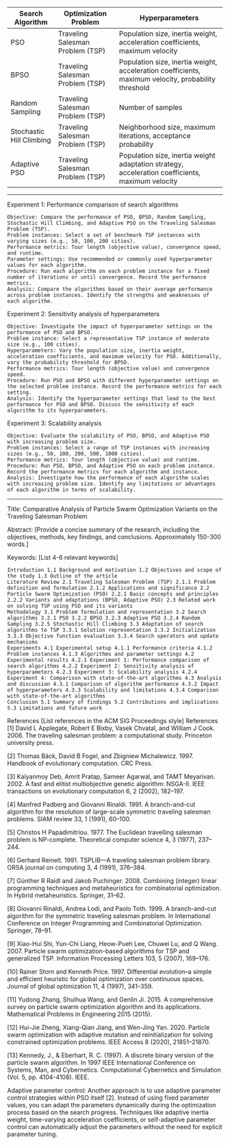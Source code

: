 



| Search Algorithm         | Optimization Problem                 | Hyperparameters                                |
|--------------------------|--------------------------------------|-------------------------------------------------|
| PSO                      | Traveling Salesman Problem (TSP)     | Population size, inertia weight, acceleration coefficients, maximum velocity |
| BPSO                     | Traveling Salesman Problem (TSP)     | Population size, inertia weight, acceleration coefficients, maximum velocity, probability threshold |
| Random Sampling          | Traveling Salesman Problem (TSP)     | Number of samples                               |
| Stochastic Hill Climbing | Traveling Salesman Problem (TSP)     | Neighborhood size, maximum iterations, acceptance probability |
| Adaptive PSO             | Traveling Salesman Problem (TSP)     | Population size, inertia weight adaptation strategy, acceleration coefficients, maximum velocity |


--------------------------------------------------------------------------------------------------------------------------------------------------------------------------------------------------------------------------------------------------------------------------------------------------------------------------------------------------------------------------------------------------------------------------------------------------------------------------------------------------------------------------------------------------------------------------------------------------------------------------------------------------------------------------------------------------------------------------------------------------------------------------
Experiment 1: Performance comparison of search algorithms

    Objective: Compare the performance of PSO, BPSO, Random Sampling, Stochastic Hill Climbing, and Adaptive PSO on the Traveling Salesman Problem (TSP).
    Problem instances: Select a set of benchmark TSP instances with varying sizes (e.g., 50, 100, 200 cities).
    Performance metrics: Tour length (objective value), convergence speed, and runtime.
    Parameter settings: Use recommended or commonly used hyperparameter values for each algorithm.
    Procedure: Run each algorithm on each problem instance for a fixed number of iterations or until convergence. Record the performance metrics.
    Analysis: Compare the algorithms based on their average performance across problem instances. Identify the strengths and weaknesses of each algorithm.

Experiment 2: Sensitivity analysis of hyperparameters

    Objective: Investigate the impact of hyperparameter settings on the performance of PSO and BPSO.
    Problem instance: Select a representative TSP instance of moderate size (e.g., 100 cities).
    Hyperparameters: Vary the population size, inertia weight, acceleration coefficients, and maximum velocity for PSO. Additionally, vary the probability threshold for BPSO.
    Performance metrics: Tour length (objective value) and convergence speed.
    Procedure: Run PSO and BPSO with different hyperparameter settings on the selected problem instance. Record the performance metrics for each setting.
    Analysis: Identify the hyperparameter settings that lead to the best performance for PSO and BPSO. Discuss the sensitivity of each algorithm to its hyperparameters.

Experiment 3: Scalability analysis

    Objective: Evaluate the scalability of PSO, BPSO, and Adaptive PSO with increasing problem size.
    Problem instances: Select a range of TSP instances with increasing sizes (e.g., 50, 100, 200, 500, 1000 cities).
    Performance metrics: Tour length (objective value) and runtime.
    Procedure: Run PSO, BPSO, and Adaptive PSO on each problem instance. Record the performance metrics for each algorithm and instance.
    Analysis: Investigate how the performance of each algorithm scales with increasing problem size. Identify any limitations or advantages of each algorithm in terms of scalability.

--------------------------------------------------------------------------------------------------------------------------------------------------------------------------------------------------------------------------------------------------------------------------------------------------------------------------------------------------------------------------------------------------------------------------------------------------------------------------------------------------------------------------------------------------------------------------------------------------------------------------------------------------------------------------------------------------------------------------------------------------------------------------
Title: Comparative Analysis of Particle Swarm Optimization Variants on the Traveling Salesman Problem

Abstract:
[Provide a concise summary of the research, including the objectives, methods, key findings, and conclusions. Approximately 150-300 words.]

Keywords: [List 4-6 relevant keywords]

    Introduction 1.1 Background and motivation 1.2 Objectives and scope of the study 1.3 Outline of the article
    Literature Review 2.1 Traveling Salesman Problem (TSP) 2.1.1 Problem definition and formulation 2.1.2 Applications and significance 2.2 Particle Swarm Optimization (PSO) 2.2.1 Basic concepts and principles 2.2.2 Variants and adaptations (BPSO, Adaptive PSO) 2.3 Related work on solving TSP using PSO and its variants
    Methodology 3.1 Problem formulation and representation 3.2 Search algorithms 3.2.1 PSO 3.2.2 BPSO 3.2.3 Adaptive PSO 3.2.4 Random Sampling 3.2.5 Stochastic Hill Climbing 3.3 Adaptation of search algorithms to TSP 3.3.1 Solution representation 3.3.2 Initialization 3.3.3 Objective function evaluation 3.3.4 Search operators and update mechanisms
    Experiments 4.1 Experimental setup 4.1.1 Performance criteria 4.1.2 Problem instances 4.1.3 Algorithms and parameter settings 4.2 Experimental results 4.2.1 Experiment 1: Performance comparison of search algorithms 4.2.2 Experiment 2: Sensitivity analysis of hyperparameters 4.2.3 Experiment 3: Scalability analysis 4.2.4 Experiment 4: Comparison with state-of-the-art algorithms 4.3 Analysis and discussion 4.3.1 Comparison of algorithm performance 4.3.2 Impact of hyperparameters 4.3.3 Scalability and limitations 4.3.4 Comparison with state-of-the-art algorithms
    Conclusion 5.1 Summary of findings 5.2 Contributions and implications 5.3 Limitations and future work

References
[List references in the ACM SIG Proceedings style]
References
[1] David L Applegate, Robert E Bixby, Vasek Chvatal, and William J Cook. 2006. The traveling salesman problem: a computational study. Princeton university press.

[2] Thomas Bäck, David B Fogel, and Zbigniew Michalewicz. 1997. Handbook of evolutionary computation. CRC Press.

[3] Kalyanmoy Deb, Amrit Pratap, Sameer Agarwal, and TAMT Meyarivan. 2002. A fast and elitist multiobjective genetic algorithm: NSGA-II. IEEE transactions on evolutionary computation 6, 2 (2002), 182–197.

[4] Manfred Padberg and Giovanni Rinaldi. 1991. A branch-and-cut algorithm for the resolution of large-scale symmetric traveling salesman problems. SIAM review 33, 1 (1991), 60–100.

[5] Christos H Papadimitriou. 1977. The Euclidean travelling salesman problem is NP-complete. Theoretical computer science 4, 3 (1977), 237–244.

[6] Gerhard Reinelt. 1991. TSPLIB—A traveling salesman problem library. ORSA journal on computing 3, 4 (1991), 376–384.

[7] Günther R Raidl and Jakob Puchinger. 2008. Combining (integer) linear programming techniques and metaheuristics for combinatorial optimization. In Hybrid metaheuristics. Springer, 31–62.

[8] Giovanni Rinaldi, Andrea Lodi, and Paolo Toth. 1999. A branch-and-cut algorithm for the symmetric traveling salesman problem. In International Conference on Integer Programming and Combinatorial Optimization. Springer, 78–91.

[9] Xiao-Hui Shi, Yun-Chi Liang, Heow-Pueh Lee, Chuwei Lu, and Q Wang. 2007. Particle swarm optimization-based algorithms for TSP and generalized TSP. Information Processing Letters 103, 5 (2007), 169–176.

[10] Rainer Storn and Kenneth Price. 1997. Differential evolution–a simple and efficient heuristic for global optimization over continuous spaces. Journal of global optimization 11, 4 (1997), 341–359.

[11] Yudong Zhang, Shuihua Wang, and Genlin Ji. 2015. A comprehensive survey on particle swarm optimization algorithm and its applications. Mathematical Problems in Engineering 2015 (2015).

[12] Hui-Jie Zheng, Xiang-Qian Jiang, and Wen-Jing Yan. 2020. Particle swarm optimization with adaptive mutation and reinitialization for solving constrained optimization problems. IEEE Access 8 (2020), 21851–21870.

[13] Kennedy, J., & Eberhart, R. C. (1997). A discrete binary version of the particle swarm algorithm. In 1997 IEEE International Conference on Systems, Man, and Cybernetics. Computational Cybernetics and Simulation (Vol. 5, pp. 4104-4108). IEEE.

Adaptive parameter control: Another approach is to use adaptive parameter control strategies within PSO itself [2]. Instead of using fixed parameter values, you can adapt the parameters dynamically during the optimization process based on the search progress. Techniques like adaptive inertia weight, time-varying acceleration coefficients, or self-adaptive parameter control can automatically adjust the parameters without the need for explicit parameter tuning.
